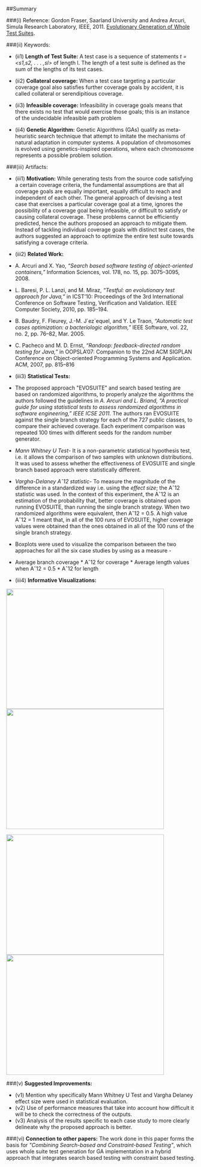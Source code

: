 ##Summary

###(i) Reference: Gordon Fraser, Saarland University and Andrea Arcuri, Simula Research Laboratory, IEEE, 2011. [Evolutionary Generation of Whole Test Suites](http://ieeexplore.ieee.org/xpl/login.jsp?tp=&arnumber=6004309&url=http%3A%2F%2Fieeexplore.ieee.org%2Fxpls%2Fabs_all.jsp%3Farnumber%3D6004309). 

###(ii) Keywords:
* (ii1) **Length of Test Suite:** A test case is a sequence of statements _t = <s1,s2, . . . ,sl>_ of length l. The length of a test suite is defined as the sum of the lengths of its test cases.

* (ii2) **Collateral coverage:** When a test case targeting a particular coverage goal also satisfies further coverage goals by accident, it is called collateral or serendipitious coverage.

* (ii3) **Infeasible coverage:** Infeasibility in coverage goals means that there exists no test that would exercise those goals; this is an instance of the undecidable infeasible path problem

* (ii4) **Genetic Algorithm:** Genetic Algorithms (GAs) qualify as meta-heuristic search technique that attempt to imitate the mechanisms of natural adaptation in computer systems. A population of chromosomes is evolved using genetics-inspired operations, where each chromosome represents a possible problem solution.

###(iii) Artifacts:

* (iii1) **Motivation:**  While generating tests from the source code satisfying a certain coverage criteria, the fundamental assumptions are that all coverage goals are equally important, equally difficult to reach and independent of each other. The general approach of devising a test case that exercises a particular coverage goal at a time, ignores the possibility of a coverage goal being infeasible, or difficult to satisfy or causing collateral coverage. These problems cannot be efficiently predicted, hence the authors proposed an approach to mitigate them. Instead of tackling individual coverage goals with distinct test cases, the authors suggested an approach to optimize the entire test suite towards satisfying a coverage criteria.

* (iii2) **Related Work:** 
 * A. Arcuri and X. Yao, _“Search based software testing of object-oriented containers,”_ Information Sciences, vol. 178, no. 15, pp. 3075–3095, 2008.
 * L. Baresi, P. L. Lanzi, and M. Miraz, _“Testful: an evolutionary test approach for Java,”_ in ICST’10: Proceedings of the 3rd International Conference on Software Testing, Verification and Validation. IEEE Computer Society, 2010, pp. 185–194.
 * B. Baudry, F. Fleurey, J.-M. J´ez´equel, and Y. Le Traon, _“Automatic test cases optimization: a bacteriologic algorithm,”_ IEEE Software, vol. 22, no. 2, pp. 76–82, Mar. 2005.
 * C. Pacheco and M. D. Ernst, _“Randoop: feedback-directed random testing for Java,”_ in OOPSLA’07: Companion to the 22nd ACM SIGPLAN Conference on Object-oriented Programming Systems and Application. ACM, 2007, pp. 815–816

* (iii3) **Statistical Tests:** 
 * The proposed approach "EVOSUITE" and search based testing are based on randomized algorithms, to properly analyze the algorithms the authors followed the guidelines in _A. Arcuri and L. Briand, “A practical guide for using statistical tests to assess randomized algorithms in software engineering,” IEEE ICSE 2011_. The authors ran EVOSUITE against the single branch strategy for each of the 727 public classes, to compare their achieved coverage. Each experiment comparison was repeated 100 times with different seeds for the random number generator.
 *  *Mann Whitney U Test*- It is a non-parametric statistical hypothesis test, i.e. it allows the comparison of two samples with unknown distributions. It was used to assess whether the effectiveness of EVOSUITE and single branch based approach were statistically different. 
 *  *Vargha-Delaney Aˆ12 statistic*- To measure the magnitude of the difference in a standardized way i.e. using the _effect size_; the Aˆ12 statistic was used. In the context of this experiment, the Aˆ12 is an estimation of the probability that, better coverage is obtained upon running EVOSUITE, than running the single branch strategy. When two randomized algorithms were equivalent, then Aˆ12 = 0.5. A high value Aˆ12 = 1 meant that, in all of the 100 runs of EVOSUITE, higher coverage values were obtained than the ones obtained in all of the 100 runs of the single branch strategy.
 *  Boxplots were used to visualize the comparison between the two approaches for all the six case studies by using as a measure -
   * Average branch coverage
    * Aˆ12 for coverage
    * Average length values when Aˆ12 = 0.5
    * Aˆ12 for length
   
* (iii4) **Informative Visualizations:**

<img src="https://cloud.githubusercontent.com/assets/7557398/10121569/64383824-64c0-11e5-9aa5-dad53a31a7a2.png" width = "420" height="320"><img src="https://cloud.githubusercontent.com/assets/7557398/10121566/642c239a-64c0-11e5-822d-b8338c8c573c.png" width = "420" height="320">

<img src="https://cloud.githubusercontent.com/assets/7557398/10121567/6436d38a-64c0-11e5-8cf0-cc505fb7fc53.png" width = "420" height="320"><img src="https://cloud.githubusercontent.com/assets/7557398/10121568/6436fe82-64c0-11e5-8cb0-f561c23a24c8.png" width = "420" height="320">
  
###(v) **Suggested Improvements:**
* (v1) Mention why specifically Mann Whitney U Test and Vargha Delaney effect size were used in statistical evaluation.
* (v2) Use of performance measures that take into account how difficult it will be to check the correctness of the outputs.
* (v3) Analysis of the results specific to each case study to more clearly delineate why the proposed approach is better.

###(vi) **Connection to other papers:**
The work done in this paper forms the basis for _"Combining Search-based and Constraint-based Testing"_, which uses whole suite test generation for GA implementation in a hybrid approach that integrates search based testing with constraint based testing.
